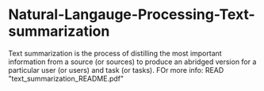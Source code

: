 # Natural-Langauge-Processing-Text-summarization
Text summarization is the process of distilling the most important information from a source (or sources) to produce an abridged version for a particular user (or users) and task (or tasks).
FOr more info: READ "text_summarization_README.pdf"
